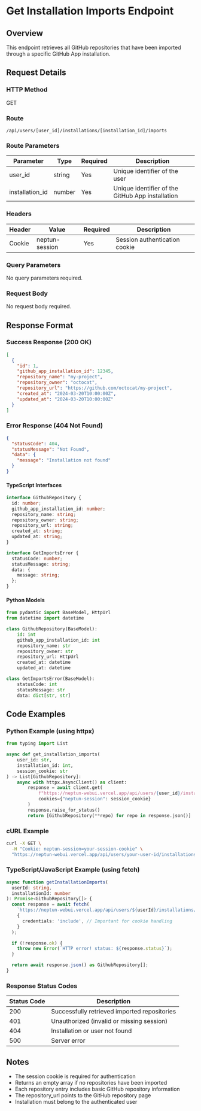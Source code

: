 # Get Installation Imports Endpoint

## Overview

This endpoint retrieves all GitHub repositories that have been imported through a specific GitHub App installation.

## Request Details

### HTTP Method

GET

### Route

`/api/users/[user_id]/installations/[installation_id]/imports`

### Route Parameters

| Parameter       | Type   | Required | Description                                    |
|----------------|--------|----------|------------------------------------------------|
| user_id        | string | Yes      | Unique identifier of the user                 |
| installation_id| number | Yes      | Unique identifier of the GitHub App installation|

### Headers

| Header         | Value          | Required | Description                    |
|----------------|----------------|----------|--------------------------------|
| Cookie         | neptun-session | Yes      | Session authentication cookie  |

### Query Parameters

No query parameters required.

### Request Body

No request body required.

## Response Format

### Success Response (200 OK)

```json
[
  {
    "id": 1,
    "github_app_installation_id": 12345,
    "repository_name": "my-project",
    "repository_owner": "octocat",
    "repository_url": "https://github.com/octocat/my-project",
    "created_at": "2024-03-20T10:00:00Z",
    "updated_at": "2024-03-20T10:00:00Z"
  }
]
```

### Error Response (404 Not Found)

```json
{
  "statusCode": 404,
  "statusMessage": "Not Found",
  "data": {
    "message": "Installation not found"
  }
}
```

#### TypeScript Interfaces

```typescript
interface GithubRepository {
  id: number;
  github_app_installation_id: number;
  repository_name: string;
  repository_owner: string;
  repository_url: string;
  created_at: string;
  updated_at: string;
}

interface GetImportsError {
  statusCode: number;
  statusMessage: string;
  data: {
    message: string;
  };
}
```

#### Python Models

```python
from pydantic import BaseModel, HttpUrl
from datetime import datetime

class GithubRepository(BaseModel):
    id: int
    github_app_installation_id: int
    repository_name: str
    repository_owner: str
    repository_url: HttpUrl
    created_at: datetime
    updated_at: datetime

class GetImportsError(BaseModel):
    statusCode: int
    statusMessage: str
    data: dict[str, str]
```

## Code Examples

### Python Example (using httpx)

```python
from typing import List

async def get_installation_imports(
    user_id: str,
    installation_id: int,
    session_cookie: str
) -> List[GithubRepository]:
    async with httpx.AsyncClient() as client:
        response = await client.get(
            f"https://neptun-webui.vercel.app/api/users/{user_id}/installations/{installation_id}/imports",
            cookies={"neptun-session": session_cookie}
        )
        response.raise_for_status()
        return [GithubRepository(**repo) for repo in response.json()]
```

### cURL Example

```bash
curl -X GET \
  -H "Cookie: neptun-session=your-session-cookie" \
  "https://neptun-webui.vercel.app/api/users/your-user-id/installations/12345/imports"
```

### TypeScript/JavaScript Example (using fetch)

```typescript
async function getInstallationImports(
  userId: string,
  installationId: number
): Promise<GithubRepository[]> {
  const response = await fetch(
    `https://neptun-webui.vercel.app/api/users/${userId}/installations/${installationId}/imports`,
    {
      credentials: 'include', // Important for cookie handling
    }
  );

  if (!response.ok) {
    throw new Error(`HTTP error! status: ${response.status}`);
  }

  return await response.json() as GithubRepository[];
}
```

### Response Status Codes

| Status Code | Description                                        |
|-------------|----------------------------------------------------|
| 200         | Successfully retrieved imported repositories       |
| 401         | Unauthorized (invalid or missing session)          |
| 404         | Installation or user not found                    |
| 500         | Server error                                      |

## Notes

- The session cookie is required for authentication
- Returns an empty array if no repositories have been imported
- Each repository entry includes basic GitHub repository information
- The repository_url points to the GitHub repository page
- Installation must belong to the authenticated user
